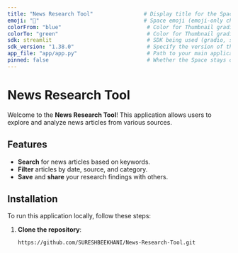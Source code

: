 ```yaml
---
title: "News Research Tool"                # Display title for the Space
emoji: "📰"                                 # Space emoji (emoji-only character allowed)
colorFrom: "blue"                           # Color for Thumbnail gradient
colorTo: "green"                            # Color for Thumbnail gradient
sdk: streamlit                              # SDK being used (gradio, streamlit, docker, or static)
sdk_version: "1.38.0"                       # Specify the version of the selected SDK
app_file: "app/app.py"                      # Path to your main application file
pinned: false                               # Whether the Space stays on top of your profile
---
```


# News Research Tool

Welcome to the **News Research Tool**! This application allows users to explore and analyze news articles from various sources.

## Features
- **Search** for news articles based on keywords.
- **Filter** articles by date, source, and category.
- **Save** and **share** your research findings with others.

## Installation

To run this application locally, follow these steps:

1. **Clone the repository**:
   ```bash
   https://github.com/SURESHBEEKHANI/News-Research-Tool.git
